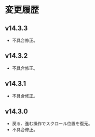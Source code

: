 # 変更履歴

## v14.3.3
* 不具合修正。

## v14.3.2
* 不具合修正。

## v14.3.1
* 不具合修正。

## v14.3.0
* 戻る、進む操作でスクロール位置を復元。
* 不具合修正。
